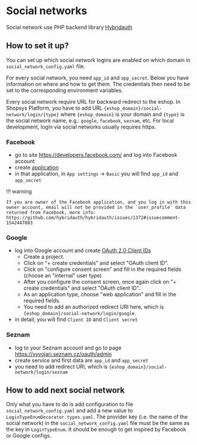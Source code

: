 # Social networks

Social network use PHP backend library [Hybridauth](https://hybridauth.github.io/)

## How to set it up?

You can set up which social network logins are enabled on which domain in `social_network_config.yaml` file.

For every social network, you need `app_id` and `app_secret`. Below you have information on where and how to get them. The credentials then need to be set to the corresponding environment variables.

Every social network require URL for backward redirect to the eshop.
In Shopsys Platform, you have to add URL `{eshop_domain}/social-network/login/{type}` where `{eshop_domain}` is your domain and `{type}` is the social network name, e.g.: `google`, `facebook`, `seznam`, etc.
For local development, login via social networks usually requires https.

### Facebook

-   go to site https://developers.facebook.com/ and log into Facebook account
-   create [application](https://developers.facebook.com/apps)
-   in that application, in `App settings` → `Basic` you will find `app_id` and `app_secret`

!!! warning

    If you are owner of the Facebook application, and you log in with this owner account, email will not be provided in the `user_profile` data returned from Facebook, more info: https://github.com/hybridauth/hybridauth/issues/1372#issuecomment-1542447803

### Google

-   log into Google account and create [OAuth 2.0 Client IDs](https://console.cloud.google.com/apis/credentials)
    -   Create a project.
    -   Click on "+ create credentials" and select "OAuth client ID".
    -   Click on "configure consent screen" and fill in the required fields (choose an "internal" user type).
    -   After you configure the consent screen, once again click on "+ create credentials" and select "OAuth client ID".
    -   As an application type, choose "web application" and fill in the required fields.
    -   You need to add an authorized redirect URI here, which is `{eshop_domain}/social-network/login/google`.
-   in detail, you will find `Client ID` and `Client secret`

### Seznam

-   log to your Seznam account and go to page https://vyvojari.seznam.cz/oauth/admin
-   create service and first data are `app_id` and `app_secret`
-   you need to add redirect URI, which is `{eshop_domain}/social-network/login/seznam`

## How to add next social network

Only what you have to do is add configuration to file `social_network_config.yaml` and add a new value to `LoginTypeEnumDecorator.types.yaml`.
The provider key (i.e. the name of the social network) in the `social_network_config.yaml` file must be the same as the key in `LoginTypeEnum`.
It should be enough to get inspired by Facebook or Google configs.
